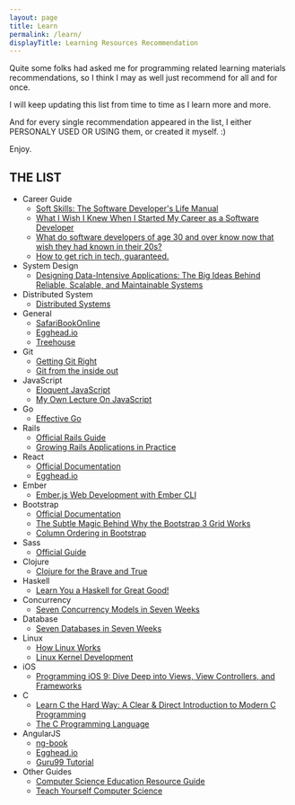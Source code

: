 ```yaml
---
layout: page
title: Learn
permalink: /learn/
displayTitle: Learning Resources Recommendation
---
```


Quite some folks had asked me for programming related learning materials recommendations, so I think I may as well just recommend for all and for once. 

I will keep updating this list from time to time as I learn more and more.

And for every single recommendation appeared in the list, I either PERSONALY USED OR USING them, or created it myself. :) 

Enjoy.

## THE LIST

* Career Guide
  * [Soft Skills: The Software Developer's Life Manual](https://www.amazon.com/Soft-Skills-software-developers-manual/dp/1617292397)
  * [What I Wish I Knew When I Started My Career as a Software Developer](https://www.amazon.com/Soft-Skills-software-developers-manual/dp/1617292397)
  * [What do software developers of age 30 and over know now that wish they had known in their 20s?](https://www.quora.com/What-do-software-developers-of-age-30-and-over-know-now-that-wish-they-had-known-in-their-20s)
  * [How to get rich in tech, guaranteed.](http://startupljackson.com/post/135800367395/how-to-get-rich-in-tech-guaranteed)
* System Design
  * [Designing Data-Intensive Applications: The Big Ideas Behind Reliable, Scalable, and Maintainable Systems](https://dataintensive.net/)
* Distributed System
  * [Distributed Systems](https://www.amazon.com/gp/product/1543057381/ref=oh_aui_search_detailpage?ie=UTF8&psc=1)
* General
  * [SafariBookOnline](https://www.safaribooksonline.com)
  * [Egghead.io](https://egghead.io/)
  * [Treehouse](https://teamtreehouse.com/)
* Git 
  * [Getting Git Right](https://www.atlassian.com/git/)
  * [Git from the inside out](https://maryrosecook.com/blog/post/git-from-the-inside-out)
* JavaScript
  * [Eloquent JavaScript](http://eloquentjavascript.net/) 
  * [My Own Lecture On JavaScript](https://www.youtube.com/watch?v=xoB_ax1QYoE&list=PLnbVZVPYdHvGYIVvAP2PSwbdrHP8abyqJ)
* Go
  * [Effective Go](https://golang.org/doc/effective_go.html)
* Rails
  * [Official Rails Guide](http://guides.rubyonrails.org/)
  * [Growing Rails Applications in Practice](https://leanpub.com/growing-rails)
* React
  * [Official Documentation](https://facebook.github.io/react/docs/getting-started.html)
  * [Egghead.io](https://egghead.io/technologies/react)
* Ember
  * [Ember.js Web Development with Ember CLI](https://www.packtpub.com/web-development/emberjs-web-development-ember-cli)
* Bootstrap
  * [Official Documentation](http://getbootstrap.com/)
  * [The Subtle Magic Behind Why the Bootstrap 3 Grid Works](http://www.helloerik.com/the-subtle-magic-behind-why-the-bootstrap-3-grid-works)
  * [Column Ordering in Bootstrap](http://www.schmalz.io/2014/10/08/Column-Ordering-in-Bootstrap/)
* Sass
  * [Official Guide](http://sass-lang.com/guide)
* Clojure
  * [Clojure for the Brave and True](http://www.braveclojure.com/)
* Haskell
  * [Learn You a Haskell for Great Good!](http://learnyouahaskell.com/)
* Concurrency
  * [Seven Concurrency Models in Seven Weeks](http://www.amazon.com/Seven-Concurrency-Models-Weeks-Programmers/dp/1937785653)
* Database 
  * [Seven Databases in Seven Weeks](http://www.amazon.com/Seven-Databases-Weeks-Modern-Movement/dp/1934356921)
* Linux 
  * [How Linux Works](http://www.amazon.com/How-Linux-Works-Superuser-Should/dp/1593275676/ref=dp_ob_title_bk&tag=mpptbm8aqyadc9e-20&tag=mpptbm8aqyadc9e-20)
  * [Linux Kernel Development](https://www.amazon.com/Linux-Kernel-Development-Robert-Love/dp/0672329468)
* iOS
  * [Programming iOS 9: Dive Deep into Views, View Controllers, and Frameworks](http://shop.oreilly.com/product/0636920044352.do)
* C 
  * [Learn C the Hard Way: A Clear & Direct Introduction to Modern C Programming](http://c.learncodethehardway.org/book/)
  * [The C Programming Language](http://www.amazon.com/gp/product/0131103628?psc=1&redirect=true&ref_=oh_aui_detailpage_o03_s00&tag=mpptbm8aqyadc9e-20)
* AngularJS
  * [ng-book](https://www.ng-book.com/)
  * [Egghead.io](https://egghead.io/technologies/angularjs)
  * [Guru99 Tutorial](http://www.guru99.com/angularjs-tutorial.html)
* Other Guides
  * [Computer Science Education Resource Guide](http://www.smartscholar.com/computer-science-guide/)
  * [Teach Yourself Computer Science](https://teachyourselfcs.com/)

